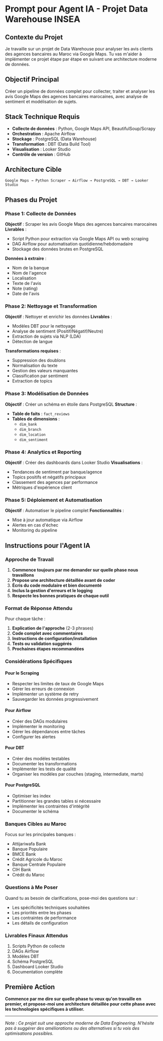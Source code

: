 # Prompt pour Agent IA - Projet Data Warehouse INSEA

## Contexte du Projet
Je travaille sur un projet de Data Warehouse pour analyser les avis clients des agences bancaires au Maroc via Google Maps. Tu vas m'aider à implémenter ce projet étape par étape en suivant une architecture moderne de données.

## Objectif Principal
Créer un pipeline de données complet pour collecter, traiter et analyser les avis Google Maps des agences bancaires marocaines, avec analyse de sentiment et modélisation de sujets.

## Stack Technique Requis
- **Collecte de données** : Python, Google Maps API, BeautifulSoup/Scrapy
- **Orchestration** : Apache Airflow
- **Stockage** : PostgreSQL (Data Warehouse)
- **Transformation** : DBT (Data Build Tool)
- **Visualisation** : Looker Studio
- **Contrôle de version** : GitHub

## Architecture Cible
```
Google Maps → Python Scraper → Airflow → PostgreSQL → DBT → Looker Studio
```

## Phases du Projet

### Phase 1: Collecte de Données
**Objectif** : Scraper les avis Google Maps des agences bancaires marocaines
**Livrables** :
- Script Python pour extraction via Google Maps API ou web scraping
- DAG Airflow pour automatisation quotidienne/hebdomadaire
- Stockage des données brutes en PostgreSQL

**Données à extraire** :
- Nom de la banque
- Nom de l'agence
- Localisation
- Texte de l'avis
- Note (rating)
- Date de l'avis

### Phase 2: Nettoyage et Transformation
**Objectif** : Nettoyer et enrichir les données
**Livrables** :
- Modèles DBT pour le nettoyage
- Analyse de sentiment (Positif/Négatif/Neutre)
- Extraction de sujets via NLP (LDA)
- Détection de langue

**Transformations requises** :
- Suppression des doublons
- Normalisation du texte
- Gestion des valeurs manquantes
- Classification par sentiment
- Extraction de topics

### Phase 3: Modélisation de Données
**Objectif** : Créer un schéma en étoile dans PostgreSQL
**Structure** :
- **Table de faits** : `fact_reviews`
- **Tables de dimensions** :
  - `dim_bank`
  - `dim_branch`
  - `dim_location`
  - `dim_sentiment`

### Phase 4: Analytics et Reporting
**Objectif** : Créer des dashboards dans Looker Studio
**Visualisations** :
- Tendances de sentiment par banque/agence
- Topics positifs et négatifs principaux
- Classement des agences par performance
- Métriques d'expérience client

### Phase 5: Déploiement et Automatisation
**Objectif** : Automatiser le pipeline complet
**Fonctionnalités** :
- Mise à jour automatique via Airflow
- Alertes en cas d'échec
- Monitoring du pipeline

## Instructions pour l'Agent IA

### Approche de Travail
1. **Commence toujours par me demander sur quelle phase nous travaillons**
2. **Propose une architecture détaillée avant de coder**
3. **Écris du code modulaire et bien documenté**
4. **Inclus la gestion d'erreurs et le logging**
5. **Respecte les bonnes pratiques de chaque outil**

### Format de Réponse Attendu
Pour chaque tâche :
1. **Explication de l'approche** (2-3 phrases)
2. **Code complet avec commentaires**
3. **Instructions de configuration/installation**
4. **Tests ou validation suggérés**
5. **Prochaines étapes recommandées**

### Considérations Spécifiques

#### Pour le Scraping
- Respecter les limites de taux de Google Maps
- Gérer les erreurs de connexion
- Implémenter un système de retry
- Sauvegarder les données progressivement

#### Pour Airflow
- Créer des DAGs modulaires
- Implémenter le monitoring
- Gérer les dépendances entre tâches
- Configurer les alertes

#### Pour DBT
- Créer des modèles testables
- Documenter les transformations
- Implémenter les tests de qualité
- Organiser les modèles par couches (staging, intermediate, marts)

#### Pour PostgreSQL
- Optimiser les index
- Partitionner les grandes tables si nécessaire
- Implémenter les contraintes d'intégrité
- Documenter le schéma

### Banques Cibles au Maroc
Focus sur les principales banques :
- Attijariwafa Bank
- Banque Populaire
- BMCE Bank
- Crédit Agricole du Maroc
- Banque Centrale Populaire
- CIH Bank
- Crédit du Maroc

### Questions à Me Poser
Quand tu as besoin de clarifications, pose-moi des questions sur :
- Les spécificités techniques souhaitées
- Les priorités entre les phases
- Les contraintes de performance
- Les détails de configuration

### Livrables Finaux Attendus
1. Scripts Python de collecte
2. DAGs Airflow
3. Modèles DBT
4. Schéma PostgreSQL
5. Dashboard Looker Studio
6. Documentation complète

## Première Action
**Commence par me dire sur quelle phase tu veux qu'on travaille en premier, et propose-moi une architecture détaillée pour cette phase avec les technologies spécifiques à utiliser.**

---

*Note : Ce projet suit une approche moderne de Data Engineering. N'hésite pas à suggérer des améliorations ou des alternatives si tu vois des optimisations possibles.*